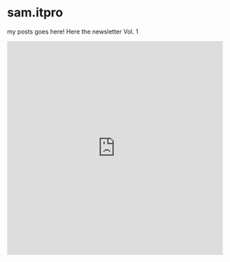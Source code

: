 # sam.itpro 
my posts goes here!
Here the newsletter Vol. 1 
<iframe width="760px" height="500px" src="https://sway.office.com/s/wpBBD1Wt5eXU6gSd/embed" frameborder="0" marginheight="0" marginwidth="0" max-width="100%" sandbox="allow-forms allow-modals allow-orientation-lock allow-popups allow-same-origin allow-scripts" scrolling="no" style="border: none; max-width: 100%; max-height: 100vh" allowfullscreen mozallowfullscreen msallowfullscreen webkitallowfullscreen></iframe>
